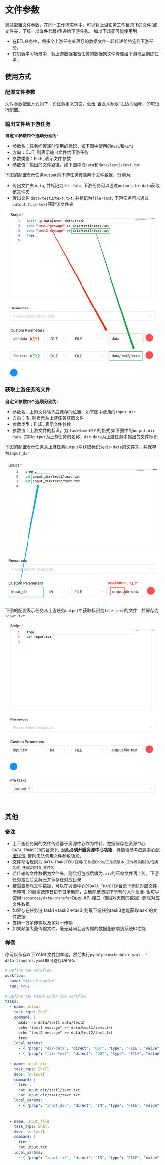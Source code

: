 # 文件参数

通过配置文件参数，在同一工作流实例中，可以将上游任务工作目录下的文件(或文件夹，下统一以**文件**代替)传递给下游任务。 如以下场景可能使用到

- 在ETL任务中，将多个上游任务处理好的数据文件一起传递给特定的下游任务。
- 在机器学习场景中，将上游数据准备任务的数据集文件传递给下游模型训练任务。

## 使用方式

### 配置文件参数

文件参数配置方式如下：在任务定义页面，点击“自定义参数”右边的加号，即可进行配置。

### 输出文件给下游任务

**自定义参数四个选项分别为:**

- 参数名：任务间传递时使用的标识，如下图中使用的`KEY1`和`KEY2`
- 方向：OUT, 则表示输出文件给下游任务
- 参数类型：FILE, 表示文件参数
- 参数值：输出的文件路径，如下图中的`data`和`data/test2/text.txt`

下图的配置表示任务`output`向下游任务传递两个文件数据，分别为:
- 传出文件夹 `data`, 并标记为`dir-data`, 下游任务可以通过`output.dir-data`获取该文件夹
- 传出文件 `data/test2/text.txt`, 并标记为`file-text`, 下游任务可以通过`output.file-text`获取该文件夹

![img.png](../../../../img/new_ui/dev/parameter/file_parameter_output.png)

### 获取上游任务的文件

**自定义参数四个选项分别为:**

- 参数名：上游文件输入后保存的位置，如下图中使用的`input_dir`
- 方向：IN, 则表示从上游任务获取文件
- 参数类型：FILE, 表示文件参数
- 参数值：上游文件的标识，为 `taskName.KEY` 的格式 如下图中的`output.dir-data`, 其中`output`为上游任务的名称，`dir-data`为上游任务中输出的文件标识

下图的配置表示任务从上游任务`output`中获取标识为`dir-data`的文件夹，并保存为`input_dir`

![img.png](../../../../img/new_ui/dev/parameter/file_parameter_input_dir.png)

下图的配置表示任务从上游任务`output`中获取标识为`file-text`的文件，并保存为`input.txt`

![img.png](../../../../img/new_ui/dev/parameter/file_parameter_input_file.png)

## 其他

### 备注

- 上下游任务间的文件传递基于资源中心作为中转，数据保存在资源中心`DATA_TRANSFER`的目录下, 因此**必须开启资源中心功能**，详情请参考[资源中心配置详情](../resource/configuration.md), 否则无法使用文件参数功能。
- 文件命名规则为 `DATA_TRANSFER/日期/工作流Code/工作流版本_工作流实例ID/任务名称_任务实例ID_文件名`
- 若传输的文件数据为文件夹，则会打包成后缀为`.zip`的压缩文件再上传，下游任务接到后会解压并保存在对应目录
- 若需要删除文件数据，可以在资源中心的`DATA_TRANSFER`目录下删除对应文件夹即可, 如直接按照日期子目录删除，会删除该日期下所有的文件数据. 也可以使用`resources/data-transfer`[Open API 接口](../open-api.md)（删除N天前的数据）删除对应文件数据。
- 如果存在任务链 task1->task2->tas3, 则最下游任务task3也能获取task1的文件数据
- 支持一对多传输以及多对一传输
- 如果频繁大量传输文件，毫无疑问会因传输的数据量影响到系统IO性能

### 样例

你可以保存以下YAML文件到本地，然后执行`pydolphinscheduler yaml -f data-transfer.yaml`即可运行Demo.

```yaml
# Define the workflow
workflow:
  name: "data-transfer"
  run: true

# Define the tasks under the workflow
tasks:
  - name: output
    task_type: Shell
    command: |
      mkdir -p data/test1 data/test2
      echo "test1 message" >> data/test1/text.txt
      echo "test2 message" >> data/test2/text.txt
      tree .
    local_params:
      - { "prop": "dir-data", "direct": "OUT", "type": "FILE", "value": "data" }
      - { "prop": "file-text", "direct": "OUT", "type": "FILE", "value": "data/test2/text.txt" }

  - name: input_dir
    task_type: Shell
    deps: [output]
    command: |
      tree .
      cat input_dir/test1/text.txt
      cat input_dir/test2/text.txt
    local_params:
      - { "prop": "input_dir", "direct": "IN", "type": "FILE", "value": "output.dir-data" }


  - name: input_file
    task_type: Shell
    deps: [output]
    command: |
      tree .
      cat input.txt
    local_params:
      - { "prop": "input.txt", "direct": "IN", "type": "FILE", "value": "output.file-text" }
```


